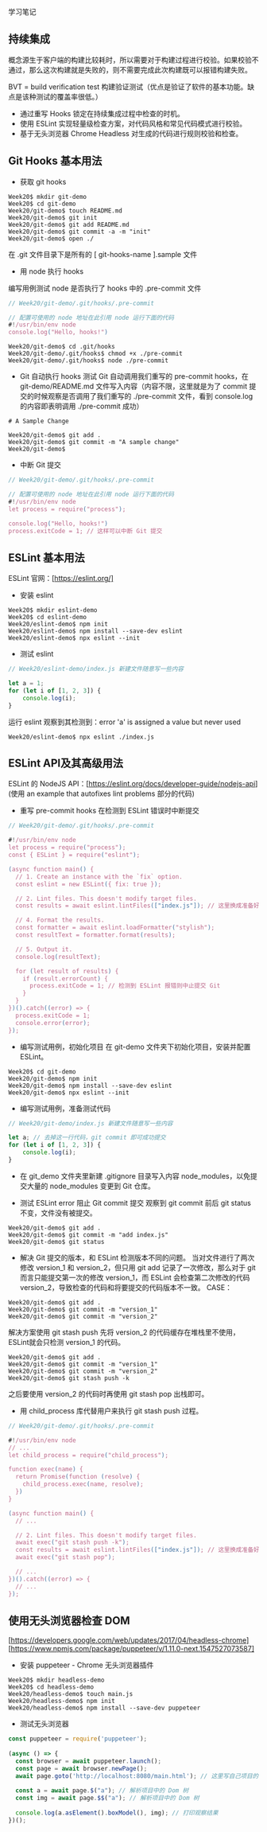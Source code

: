 学习笔记

## 持续集成
概念源生于客户端的构建比较耗时，所以需要对于构建过程进行校验。如果校验不通过，那么这次构建就是失败的，则不需要完成此次构建既可以报错构建失败。

BVT = build verification test 构建验证测试（优点是验证了软件的基本功能。缺点是该种测试的覆盖率很低。）

- 通过重写 Hooks 锁定在持续集成过程中检查的时机。
- 使用 ESLint 实现轻量级检查方案，对代码风格和常见代码模式进行校验。
- 基于无头浏览器 Chrome Headless 对生成的代码进行规则校验和检查。

## Git Hooks 基本用法 

- 获取 git hooks

```shell
Week20$ mkdir git-demo
Week20$ cd git-demo
Week20/git-demo$ touch README.md
Week20/git-demo$ git init
Week20/git-demo$ git add README.md
Week20/git-demo$ git commit -a -m "init"
Week20/git-demo$ open ./
```
在 .git 文件目录下是所有的 [ git-hooks-name ].sample 文件

- 用 node 执行 hooks

编写用例测试 node 是否执行了 hooks 中的 .pre-commit 文件
```javascript
// Week20/git-demo/.git/hooks/.pre-commit

// 配置可使用的 node 地址在此引用 node 运行下面的代码
#!/usr/bin/env node 
console.log("Hello, hooks!")
```

```shell
Week20/git-demo$ cd .git/hooks
Week20/git-demo/.git/hooks$ chmod +x ./pre-commit
Week20/git-demo/.git/hooks$ node ./pre-commit
```

- Git 自动执行 hooks
测试 Git 自动调用我们重写的 pre-commit hooks，在 git-demo/README.md 文件写入内容（内容不限，这里就是为了 commit 提交的时候观察是否调用了我们重写的 ./pre-commit 文件，看到 console.log 的内容即表明调用 ./pre-commit 成功）

```text
# A Sample Change
```

```shell
Week20/git-demo$ git add .
Week20/git-demo$ git commit -m "A sample change"
Week20/git-demo$
```

- 中断 Git 提交

```javascript
// Week20/git-demo/.git/hooks/.pre-commit

// 配置可使用的 node 地址在此引用 node 运行下面的代码
#!/usr/bin/env node 
let process = require("process");

console.log("Hello, hooks!")
process.exitCode = 1; // 这样可以中断 Git 提交
```

## ESLint 基本用法 
ESLint 官网：[https://eslint.org/]

- 安装 eslint

```shell
Week20$ mkdir eslint-demo
Week20$ cd eslint-demo
Week20/eslint-demo$ npm init
Week20/eslint-demo$ npm install --save-dev eslint
Week20/eslint-demo$ npx eslint --init
```

- 测试 eslint

```javascript
// Week20/eslint-demo/index.js 新建文件随意写一些内容

let a = 1;
for (let i of [1, 2, 3]) {
    console.log(i);
}
```

运行 eslint 观察到其检测到：error  'a' is assigned a value but never used
```shell
Week20/eslint-demo$ npx eslint ./index.js
```


## ESLint API及其高级用法
ESLint 的 NodeJS API：[https://eslint.org/docs/developer-guide/nodejs-api] (使用 an example that autofixes lint problems 部分的代码)

- 重写 pre-commit hooks 在检测到 ESLint 错误时中断提交
```javascript
// Week20/git-demo/.git/hooks/.pre-commit

#!/usr/bin/env node 
let process = require("process");
const { ESLint } = require("eslint");

(async function main() {
  // 1. Create an instance with the `fix` option.
  const eslint = new ESLint({ fix: true });

  // 2. Lint files. This doesn't modify target files.
  const results = await eslint.lintFiles(["index.js"]); // 这里换成准备好的测试代码文件地址

  // 4. Format the results.
  const formatter = await eslint.loadFormatter("stylish");
  const resultText = formatter.format(results);

  // 5. Output it.
  console.log(resultText);

  for (let result of results) {
    if (result.errorCount) {
      process.exitCode = 1; // 检测到 ESLint 报错则中止提交 Git
    }
  }
})().catch((error) => {
  process.exitCode = 1;
  console.error(error);
});
```

- 编写测试用例，初始化项目
在 git-demo 文件夹下初始化项目，安装并配置 ESLint。

```shell
Week20$ cd git-demo
Week20/git-demo$ npm init
Week20/git-demo$ npm install --save-dev eslint
Week20/git-demo$ npx eslint --init
```

- 编写测试用例，准备测试代码
```javascript
// Week20/git-demo/index.js 新建文件随意写一些内容

let a; // 去掉这一行代码，git commit 即可成功提交
for (let i of [1, 2, 3]) {
    console.log(i);
}
```

- 在 git_demo 文件夹里新建 .gitignore 目录写入内容 node_modules，以免提交大量的 node_modules 变更到 Git 仓库。

- 测试 ESLint error 阻止 Git commit 提交
观察到 git commit 前后 git status 不变，文件没有被提交。
```shell
Week20/git-demo$ git add .
Week20/git-demo$ git commit -m "add index.js"
Week20/git-demo$ git status
```

- 解决 Git 提交的版本，和 ESLint 检测版本不同的问题。
当对文件进行了两次修改 version_1 和 version_2，但只用 git add 记录了一次修改，那么对于 git 而言只能提交第一次的修改 version_1，而 ESLint 会检查第二次修改的代码 version_2，导致检查的代码和将要提交的代码版本不一致。
CASE：
```shell
Week20/git-demo$ git add .
Week20/git-demo$ git commit -m "version_1"
Week20/git-demo$ git commit -m "version_2"
```
解决方案使用 git stash push 先将 version_2 的代码缓存在堆栈里不使用，ESLint就会只检测 version_1 的代码。
```shell
Week20/git-demo$ git add .
Week20/git-demo$ git commit -m "version_1"
Week20/git-demo$ git commit -m "version_2"
Week20/git-demo$ git stash push -k
```
之后要使用 version_2 的代码时再使用 git stash pop 出栈即可。

- 用 child_process 库代替用户来执行 git stash push 过程。

```javascript
// Week20/git-demo/.git/hooks/.pre-commit

#!/usr/bin/env node
// ...
let child_process = require("child_process");

function exec(name) {
  return Promise(function (resolve) {
    child_process.exec(name, resolve);
  })
}

(async function main() {
  // ...

  // 2. Lint files. This doesn't modify target files.
  await exec("git stash push -k");
  const results = await eslint.lintFiles(["index.js"]); // 这里换成准备好的测试代码文件地址
  await exec("git stash pop");

  // ...
})().catch((error) => {
  // ...
});
```


## 使用无头浏览器检查 DOM
[https://developers.google.com/web/updates/2017/04/headless-chrome]
[https://www.npmjs.com/package/puppeteer/v/1.11.0-next.1547527073587]

- 安装 puppeteer - Chrome 无头浏览器插件

```shell
Week20$ mkdir headless-demo
Week20$ cd headless-demo
Week20/headless-demo$ touch main.js
Week20/headless-demo$ npm init
Week20/headless-demo$ npm install --save-dev puppeteer
```

- 测试无头浏览器

```javascript
const puppeteer = require('puppeteer');
 
(async () => {
  const browser = await puppeteer.launch();
  const page = await browser.newPage();
  await page.goto('http://localhost:8080/main.html'); // 这里写自己项目的地址
  
  const a = await page.$("a"); // 解析项目中的 Dom 树
  const img = await page.$$("a"); // 解析项目中的 Dom 树
 
  console.log(a.asElement().boxModel(), img); // 打印观察结果
})();
```
